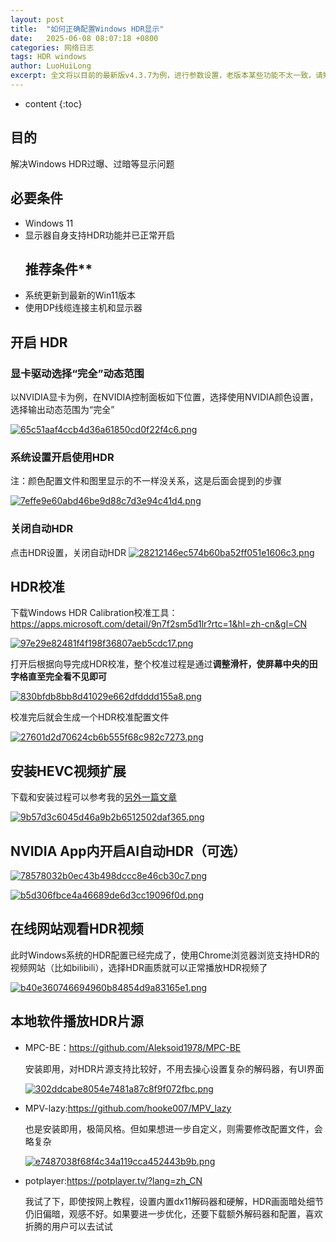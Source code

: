 ```yaml
---
layout: post
title:  "如何正确配置Windows HDR显示"
date:   2025-06-08 08:07:18 +0800
categories: 网络日志
tags: HDR windows
author: LuoHuiLong
excerpt: 全文将以目前的最新版v4.3.7为例，进行参数设置，老版本某些功能不太一致，请知悉。
---
```


* content
{:toc}

## **目的**

解决Windows HDR过曝、过暗等显示问题

## **必要条件**

* Windows 11
* 显示器自身支持HDR功能并已正常开启
  ## 推荐条件**
* 系统更新到最新的Win11版本
* 使用DP线缆连接主机和显示器

## **开启 HDR**

### **显卡驱动选择“完全”动态范围**

以NVIDIA显卡为例，在NVIDIA控制面板如下位置，选择使用NVIDIA颜色设置，选择输出动态范围为“完全”

[![65c51aaf4ccb4d36a61850cd0f22f4c6.png](https://e79016d.webp.li/file/2025/03/1742313543549_65c51aaf4ccb4d36a61850cd0f22f4c6.png)](https://e79016d.webp.li/file/2025/03/1742313543549_65c51aaf4ccb4d36a61850cd0f22f4c6.png)

### **系统设置开启使用HDR**

注：颜色配置文件和图里显示的不一样没关系，这是后面会提到的步骤

[![7effe9e60abd46be9d88c7d3e94c41d4.png](https://e79016d.webp.li/file/2025/03/1742313544617_7effe9e60abd46be9d88c7d3e94c41d4.png)](https://e79016d.webp.li/file/2025/03/1742313544617_7effe9e60abd46be9d88c7d3e94c41d4.png)

### **关闭自动HDR**

点击HDR设置，关闭自动HDR [![28212146ec574b60ba52ff051e1606c3.png](https://e79016d.webp.li/file/2025/03/1742313546420_28212146ec574b60ba52ff051e1606c3.png)](https://e79016d.webp.li/file/2025/03/1742313546420_28212146ec574b60ba52ff051e1606c3.png)

## **HDR校准**

下载Windows HDR Calibration校准工具：<https://apps.microsoft.com/detail/9n7f2sm5d1lr?rtc=1&hl=zh-cn&gl=CN>

[![97e29e82481f4f198f36807aeb5cdc17.png](https://e79016d.webp.li/file/2025/03/1742313545723_97e29e82481f4f198f36807aeb5cdc17.png)](https://e79016d.webp.li/file/2025/03/1742313545723_97e29e82481f4f198f36807aeb5cdc17.png)

打开后根据向导完成HDR校准，整个校准过程是通过**调整滑杆，使屏幕中央的田字格直至完全看不见即可**

[![830bfdb8bb8d41029e662dfdddd155a8.png](https://e79016d.webp.li/file/2025/03/1742313548626_830bfdb8bb8d41029e662dfdddd155a8.png)](https://e79016d.webp.li/file/2025/03/1742313548626_830bfdb8bb8d41029e662dfdddd155a8.png)

校准完后就会生成一个HDR校准配置文件

[![27601d2d70624cb6b555f68c982c7273.png](https://e79016d.webp.li/file/2025/03/1742313548781_27601d2d70624cb6b555f68c982c7273.png)](https://e79016d.webp.li/file/2025/03/1742313548781_27601d2d70624cb6b555f68c982c7273.png)

## **安装HEVC视频扩展**

下载和安装过程可以参考我的[另外一篇文章](https://ghostdavid.pages.dev/posts/windows-HEVC/)

[![9b57d3c6045d46a9b2b6512502daf365.png](https://e79016d.webp.li/file/2025/03/1742313549316_9b57d3c6045d46a9b2b6512502daf365.png)](https://e79016d.webp.li/file/2025/03/1742313549316_9b57d3c6045d46a9b2b6512502daf365.png)

## **NVIDIA App内开启AI自动HDR（可选）**

[![78578032b0ec43b498dccc8e46cb30c7.png](https://e79016d.webp.li/file/2025/03/1742313549710_78578032b0ec43b498dccc8e46cb30c7.png)](https://e79016d.webp.li/file/2025/03/1742313549710_78578032b0ec43b498dccc8e46cb30c7.png)

[![b5d306fbce4a46689de6d3cc19096f0d.png](https://e79016d.webp.li/file/2025/03/1742313550177_b5d306fbce4a46689de6d3cc19096f0d.png)](https://e79016d.webp.li/file/2025/03/1742313550177_b5d306fbce4a46689de6d3cc19096f0d.png)

## **在线网站观看HDR视频**

此时Windows系统的HDR配置已经完成了，使用Chrome浏览器浏览支持HDR的视频网站（比如bilibili），选择HDR画质就可以正常播放HDR视频了

[![b40e360746694960b84854d9a83165e1.png](https://e79016d.webp.li/file/2025/03/1742313546551_b40e360746694960b84854d9a83165e1.png)](https://e79016d.webp.li/file/2025/03/1742313546551_b40e360746694960b84854d9a83165e1.png)

## **本地软件播放HDR片源**

* MPC-BE：<https://github.com/Aleksoid1978/MPC-BE>

  安装即用，对HDR片源支持比较好，不用去操心设置复杂的解码器，有UI界面

  [![302ddcabe8054e7481a87c8f9f072fbc.png](https://e79016d.webp.li/file/2025/03/1742313543050_302ddcabe8054e7481a87c8f9f072fbc.png)](https://e79016d.webp.li/file/2025/03/1742313543050_302ddcabe8054e7481a87c8f9f072fbc.png)

* MPV-lazy:<https://github.com/hooke007/MPV_lazy>

  也是安装即用，极简风格。但如果想进一步自定义，则需要修改配置文件，会略复杂

  [![e7487038f68f4c34a119cca452443b9b.png](https://e79016d.webp.li/file/2025/03/1742313549120_e7487038f68f4c34a119cca452443b9b.png)](https://e79016d.webp.li/file/2025/03/1742313549120_e7487038f68f4c34a119cca452443b9b.png)

* potplayer:<https://potplayer.tv/?lang=zh_CN>

  我试了下，即使按网上教程，设置内置dx11解码器和硬解，HDR画面暗处细节仍旧偏暗，观感不好。如果要进一步优化，还要下载额外解码器和配置，喜欢折腾的用户可以去试试

